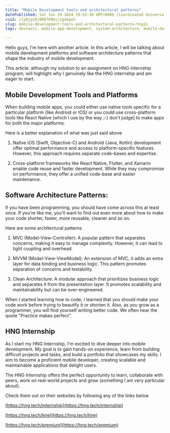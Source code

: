 ```yaml
---
title: "Mobile Development tools and architectural patterns"
datePublished: Sat Jun 29 2024 19:52:30 GMT+0000 (Coordinated Universal Time)
cuid: cly0jgz0j000709mjczgdaqsh
slug: mobile-development-tools-and-architectural-patterns-hng11
tags: devtools, mobile-app-development, system-architecture, mobile-development

---
```


Hello guys, I'm here with another article. In this article, I will be talking about mobile development platforms and software architecture patterns that shape the industry of mobile development.

This article: although my solution to an assignment on HNG internship program; will highlight why I genuinely like the HNG internship and am eager to start.

## Mobile Development Tools and Platforms

When building mobile apps, you could either use native tools specific for a particular platform (like Android or IOS) or you could use cross-platform tools like React Native \[which I use by the way ;-) don't judge\] to make apps for both the major platforms.

Here is a better explanation of what was just said above

1. Native iOS (Swift, Objective-C) and Android (Java, Kotlin) development offer optimal performance and access to platform-specific features. However, this approach requires separate code-bases and expertise.
    
2. Cross-platform frameworks like React Native, Flutter, and Xamarin enable code reuse and faster development. While they may compromise on performance, they offer a unified code-base and easier maintenance.
    

## Software Architecture Patterns:

If you have been programming, you should have come across this at least once. If you're like me, you'll want to find out even more about how to make your code shorter, faster, more reusable, cleaner and so on.

Here are some architectural patterns

1. MVC (Model-View-Controller): A popular pattern that separates concerns, making it easy to manage complexity. However, it can lead to tight coupling and overhead.
    
2. MVVM (Model-View-ViewModel): An extension of MVC, it adds an extra layer for data binding and business logic. This pattern promotes separation of concerns and testability.
    
3. Clean Architecture: A modular approach that prioritizes business logic and separates it from the presentation layer. It promotes scalability and maintainability but can be over-engineered.
    

When I started learning how to code, I learned that you should make your code work before trying to beautify it or shorten it. Also, as you grow as a programmer, you will find yourself writing better code. We often hear the quote "Practice makes perfect".

## HNG Internship

As I start my HNG Internship, I'm excited to dive deeper into mobile development. My goal is to gain hands-on experience, learn from building difficult projects and tasks, and build a portfolio that showcases my skills. I aim to become a proficient mobile developer, creating scalable and maintainable applications that delight users.

The HNG Internship offers the perfect opportunity to learn, collaborate with peers, work on real-world projects and grow (something I am very particular about).

Check them out on their websites by following any of the links below

[https://hng.tech/internship](https://hng.tech/internship)

[https://hng.tech/hire](https://hng.tech/hire)

[https://hng.tech/premium](https://hng.tech/premium)